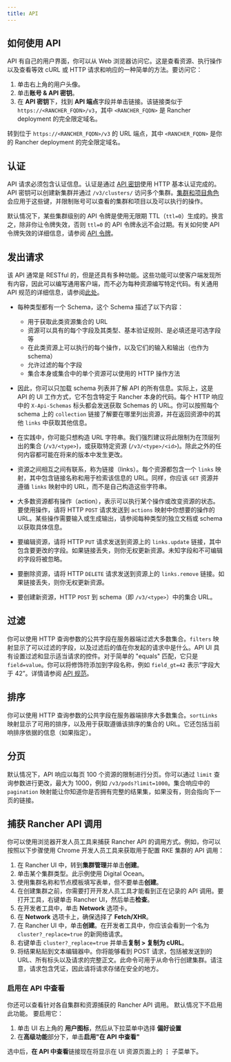 ```yaml
---
title: API
---
```


<head>
  <link rel="canonical" href="https://ranchermanager.docs.rancher.com/zh/reference-guides/about-the-api"/>
</head>

## 如何使用 API

API 有自己的用户界面，你可以从 Web 浏览器访问它。这是查看资源、执行操作以及查看等效 cURL 或 HTTP 请求和响应的一种简单的方法。要访问它：

<Tabs>
<TabItem value="Rancher v2.6.4+">

1. 单击右上角的用户头像。
1. 单击**账号 & API 密钥**。
1. 在 **API 密钥**下，找到 **API 端点**字段并单击链接。该链接类似于 `https://<RANCHER_FQDN>/v3`，其中 `<RANCHER_FQDN>` 是 Rancher deployment 的完全限定域名。

</TabItem>
<TabItem value="Rancher 版本低于 v2.6.4">

转到位于 `https://<RANCHER_FQDN>/v3` 的 URL 端点，其中 `<RANCHER_FQDN>` 是你的 Rancher deployment 的完全限定域名。

</TabItem>
</Tabs>

## 认证

API 请求必须包含认证信息。认证是通过 [API 密钥](../reference-guides/user-settings/api-keys.md)使用 HTTP 基本认证完成的。API 密钥可以创建新集群并通过 `/v3/clusters/` 访问多个集群。[集群和项目角色](../how-to-guides/new-user-guides/authentication-permissions-and-global-configuration/manage-role-based-access-control-rbac/cluster-and-project-roles.md)会应用于这些键，并限制账号可以查看的集群和项目以及可以执行的操作。

默认情况下，某些集群级别的 API 令牌是使用无限期 TTL（`ttl=0`）生成的。换言之，除非你让令牌失效，否则 `ttl=0` 的 API 令牌永远不会过期。有关如何使 API 令牌失效的详细信息，请参阅 [API 令牌](api-tokens.md)。

## 发出请求

该 API 通常是 RESTful 的，但是还具有多种功能。这些功能可以使客户端发现所有内容，因此可以编写通用客户端，而不必为每种资源编写特定代码。有关通用 API 规范的详细信息，请参阅[此处](https://github.com/rancher/api-spec/blob/master/specification.md)。

- 每种类型都有一个 Schema，这个 Schema 描述了以下内容：
   - 用于获取此类资源集合的 URL
   - 资源可以具有的每个字段及其类型、基本验证规则、是必填还是可选字段等
   - 在此类资源上可以执行的每个操作，以及它们的输入和输出（也作为 schema）
   - 允许过滤的每个字段
   - 集合本身或集合中的单个资源可以使用的 HTTP 操作方法


- 因此，你可以只加载 schema 列表并了解 API 的所有信息。实际上，这是 API 的 UI 工作方式，它不包含特定于 Rancher 本身的代码。每个 HTTP 响应中的 `X-Api-Schemas` 标头都会发送获取 Schemas 的 URL。你可以按照每个 schema 上的 `collection` 链接了解要在哪里列出资源，并在返回资源中的其他 `links` 中获取其他信息。

- 在实践中，你可能只想构造 URL 字符串。我们强烈建议将此限制为在顶层列出的集合 (`/v3/<type>`)，或获取特定资源 (`/v3/<type>/<id>`)。除此之外的任何内容都可能在将来的版本中发生更改。

- 资源之间相互之间有联系，称为链接（links）。每个资源都包含一个 `links` 映射，其中包含链接名称和用于检索该信息的 URL。同样，你应该 `GET` 资源并遵循 `links` 映射中的 URL，而不是自己构造这些字符串。

- 大多数资源都有操作（action），表示可以执行某个操作或改变资源的状态。要使用操作，请将 HTTP `POST` 请求发送到 `actions` 映射中你想要的操作的 URL。某些操作需要输入或生成输出，请参阅每种类型的独立文档或 schema 以获取具体信息。

- 要编辑资源，请将 HTTP `PUT` 请求发送到资源上的 `links.update` 链接，其中包含要更改的字段。如果链接丢失，则你无权更新资源。未知字段和不可编辑的字段将被忽略。

- 要删除资源，请将 HTTP `DELETE` 请求发送到资源上的 `links.remove` 链接。如果链接丢失，则你无权更新资源。

- 要创建新资源，HTTP `POST` 到 schema（即 `/v3/<type>`）中的集合 URL。

## 过滤

你可以使用 HTTP 查询参数的公共字段在服务器端过滤大多数集合。`filters` 映射显示了可以过滤的字段，以及过滤后的值在你发起的请求中是什么。API UI 具有设置过滤和显示适当请求的控件。对于简单的 "equals" 匹配，它只是 `field=value`。你可以将修饰符添加到字段名称，例如 `field_gt=42` 表示“字段大于 42”。详情请参阅 [API 规范](https://github.com/rancher/api-spec/blob/master/specification.md#filtering)。

## 排序

你可以使用 HTTP 查询参数的公共字段在服务器端排序大多数集合。`sortLinks` 映射显示了可用的排序，以及用于获取遵循该排序的集合的 URL。它还包括当前响排序依据的信息（如果指定）。

## 分页

默认情况下，API 响应以每页 100 个资源的限制进行分页。你可以通过 `limit` 查询参数进行更改，最大为 1000，例如 `/v3/pods?limit=1000`。集合响应中的 `pagination` 映射能让你知道你是否拥有完整的结果集，如果没有，则会指向下一页的链接。

## 捕获 Rancher API 调用

你可以使用浏览器开发人员工具来捕获 Rancher API 的调用方式。例如，你可以按照以下步骤使用 Chrome 开发人员工具来获取用于配置 RKE 集群的 API 调用：

1. 在 Rancher UI 中，转到**集群管理**并单击**创建**。
1. 单击某个集群类型。此示例使用 Digital Ocean。
1. 使用集群名称和节点模板填写表单，但不要单击**创建**。
1. 在创建集群之前，你需要打开开发人员工具才能看到正在记录的 API 调用。要打开工具，右键单击 Rancher UI，然后单击**检查**。
1. 在开发者工具中，单击 **Network** 选项卡。
1. 在 **Network** 选项卡上，确保选择了 **Fetch/XHR**。
1. 在 Rancher UI 中，单击**创建**。在开发者工具中，你应该会看到一个名为 `cluster?_replace=true` 的新网络请求。
1. 右键单击 `cluster?_replace=true` 并单击**复制 > 复制为 cURL**。
1. 将结果粘贴到文本编辑器中。你将能够看到 POST 请求，包括被发送到的 URL、所有标头以及请求的完整正文。此命令可用于从命令行创建集群。请注意，请求包含凭证，因此请将请求存储在安全的地方。

### 启用在 API 中查看

你还可以查看针对各自集群和资源捕获的 Rancher API 调用。 默认情况下不启用此功能。 要启用它：

1. 单击 UI 右上角的 **用户图标**，然后从下拉菜单中选择 **偏好设置**
1. 在**高级功能**部分下，单击**启用"在 API 中查看"**

选中后，**在 API 中查看**链接现在将显示在 UI 资源页面上的 **⋮** 子菜单下。
